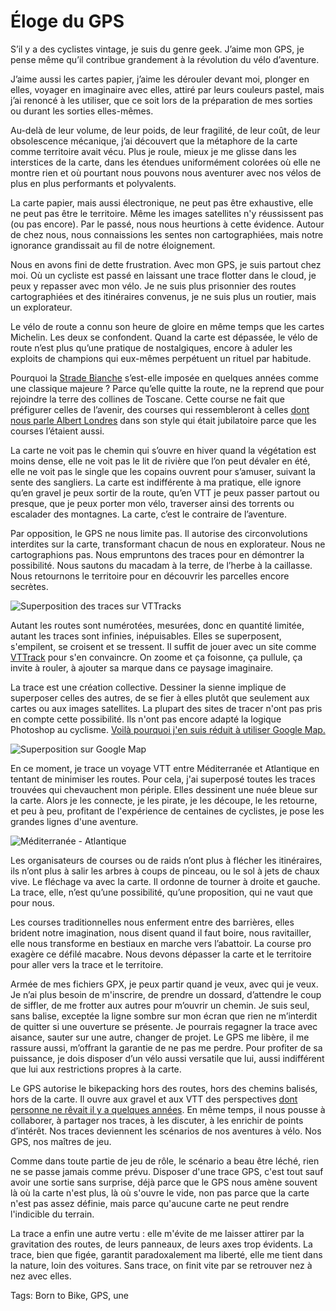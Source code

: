 # Éloge du GPS

S’il y a des cyclistes vintage, je suis du genre geek. J’aime mon GPS, je pense même qu’il contribue grandement à la révolution du vélo d’aventure.

J’aime aussi les cartes papier, j’aime les dérouler devant moi, plonger en elles, voyager en imaginaire avec elles, attiré par leurs couleurs pastel, mais j’ai renoncé à les utiliser, que ce soit lors de la préparation de mes sorties ou durant les sorties elles-mêmes.

Au-delà de leur volume, de leur poids, de leur fragilité, de leur coût, de leur obsolescence mécanique, j’ai découvert que la métaphore de la carte comme territoire avait vécu. Plus je roule, mieux je me glisse dans les interstices de la carte, dans les étendues uniformément colorées où elle ne montre rien et où pourtant nous pouvons nous aventurer avec nos vélos de plus en plus performants et polyvalents.

La carte papier, mais aussi électronique, ne peut pas être exhaustive, elle ne peut pas être le territoire. Même les images satellites n'y réussissent pas (ou pas encore). Par le passé, nous nous heurtions à cette évidence. Autour de chez nous, nous connaissions les sentes non cartographiées, mais notre ignorance grandissait au fil de notre éloignement.

Nous en avons fini de dette frustration. Avec mon GPS, je suis partout chez moi. Où un cycliste est passé en laissant une trace flotter dans le cloud, je peux y repasser avec mon vélo. Je ne suis plus prisonnier des routes cartographiées et des itinéraires convenus, je ne suis plus un routier, mais un explorateur.

Le vélo de route a connu son heure de gloire en même temps que les cartes Michelin. Les deux se confondent. Quand la carte est dépassée, le vélo de route n’est plus qu’une pratique de nostalgiques, encore à aduler les exploits de champions qui eux-mêmes perpétuent un rituel par habitude.

Pourquoi la [Strade Bianche](https://fr.wikipedia.org/wiki/Strade_Bianche) s’est-elle imposée en quelques années comme une classique majeure ? Parce qu’elle quitte la route, ne la reprend que pour rejoindre la terre des collines de Toscane. Cette course ne fait que préfigurer celles de l’avenir, des courses qui ressembleront à celles [dont nous parle Albert Londres](https://www.ebooksgratuits.com/ebooks.php?auteur=Londres_Albert) dans son style qui était jubilatoire parce que les courses l’étaient aussi.

La carte ne voit pas le chemin qui s’ouvre en hiver quand la végétation est moins dense, elle ne voit pas le lit de rivière que l’on peut dévaler en été, elle ne voit pas le single que les copains ouvrent pour s’amuser, suivant la sente des sangliers. La carte est indifférente à ma pratique, elle ignore qu’en gravel je peux sortir de la route, qu’en VTT je peux passer partout ou presque, que je peux porter mon vélo, traverser ainsi des torrents ou escalader des montagnes. La carte, c’est le contraire de l’aventure.

Par opposition, le GPS ne nous limite pas. Il autorise des circonvolutions interdites sur la carte, transformant chacun de nous en explorateur. Nous ne cartographions pas. Nous empruntons des traces pour en démontrer la possibilité. Nous sautons du macadam à la terre, de l’herbe à la caillasse. Nous retournons le territoire pour en découvrir les parcelles encore secrètes.

![Superposition des traces sur VTTracks](https://tcrouzet.com/images_tc/2019/03/vtttrack-1600x990.jpg)

Autant les routes sont numérotées, mesurées, donc en quantité limitée, autant les traces sont infinies, inépuisables. Elles se superposent, s'empilent, se croisent et se tressent. Il suffit de jouer avec un site comme [VTTrack](http://www.vttrack.fr/) pour s'en convaincre. On zoome et ça foisonne, ça pullule, ça invite à rouler, à ajouter sa marque dans ce paysage imaginaire.

La trace est une création collective. Dessiner la sienne implique de superposer celles des autres, de se fier à elles plutôt que seulement aux cartes ou aux images satellites. La plupart des sites de tracer n'ont pas pris en compte cette possibilité. Ils n'ont pas encore adapté la logique Photoshop au cyclisme. [Voilà pourquoi j'en suis réduit à utiliser Google Map.](https://tcrouzet.com/2019/03/21/randos-vtt-ou-autres-comment-creer-une-trace-gpx/)

![Superposition sur Google Map](https://tcrouzet.com/images_tc/2019/03/supergoogle-1600x1016.jpg)

En ce moment, je trace un voyage VTT entre Méditerranée et Atlantique en tentant de minimiser les routes. Pour cela, j'ai superposé toutes les traces trouvées qui chevauchent mon périple. Elles dessinent une nuée bleue sur la carte. Alors je les connecte, je les pirate, je les découpe, le les retourne, et peu à peu, profitant de l'expérience de centaines de cyclistes, je pose les grandes lignes d'une aventure.

![Méditerranée - Atlantique](https://tcrouzet.com/images_tc/2019/03/medatl-1600x740.jpg)

Les organisateurs de courses ou de raids n’ont plus à flécher les itinéraires, ils n’ont plus à salir les arbres à coups de pinceau, ou le sol à jets de chaux vive. Le fléchage va avec la carte. Il ordonne de tourner à droite et gauche. La trace, elle, n’est qu’une possibilité, qu’une proposition, qui ne vaut que pour nous.

Les courses traditionnelles nous enferment entre des barrières, elles brident notre imagination, nous disent quand il faut boire, nous ravitailler, elle nous transforme en bestiaux en marche vers l’abattoir. La course pro exagère ce défilé macabre. Nous devons dépasser la carte et le territoire pour aller vers la trace et le territoire.

Armée de mes fichiers GPX, je peux partir quand je veux, avec qui je veux. Je n’ai plus besoin de m'inscrire, de prendre un dossard, d’attendre le coup de siffler, de me frotter aux autres pour m’ouvrir un chemin. Je suis seul, sans balise, exceptée la ligne sombre sur mon écran que rien ne m’interdit de quitter si une ouverture se présente. Je pourrais regagner la trace avec aisance, sauter sur une autre, changer de projet. Le GPS me libère, il me rassure aussi, m’offrant la garantie de ne pas me perdre. Pour profiter de sa puissance, je dois disposer d’un vélo aussi versatile que lui, aussi indifférent que lui aux restrictions propres à la carte.

Le GPS autorise le bikepacking hors des routes, hors des chemins balisés, hors de la carte. Il ouvre aux gravel et aux VTT des perspectives [dont personne ne rêvait il y a quelques années](https://tcrouzet.com/2019/04/01/une-breve-histoire-du-bikepacking/). En même temps, il nous pousse à collaborer, à partager nos traces, à les discuter, à les enrichir de points d’intérêt. Nos traces deviennent les scénarios de nos aventures à vélo. Nos GPS, nos maîtres de jeu.

Comme dans toute partie de jeu de rôle, le scénario a beau être léché, rien ne se passe jamais comme prévu. Disposer d'une trace GPS, c'est tout sauf avoir une sortie sans surprise, déjà parce que le GPS nous amène souvent là où la carte n'est plus, là où s'ouvre le vide, non pas parce que la carte n'est pas assez définie, mais parce qu'aucune carte ne peut rendre l'indicible du terrain.

La trace a enfin une autre vertu : elle m'évite de me laisser attirer par la gravitation des routes, de leurs panneaux, de leurs axes trop évidents. La trace, bien que figée, garantit paradoxalement ma liberté, elle me tient dans la nature, loin des voitures. Sans trace, on finit vite par se retrouver nez à nez avec elles.

Tags: Born to Bike, GPS, une